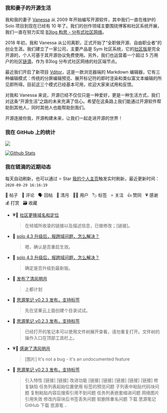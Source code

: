### 我和妻子的开源生活

我和我的妻子 [Vanessa](https://github.com/Vanessa219) 从 2009 年开始编写开源软件，其中我们一直在维护的 Solo 项目到现在已经有 10 年了。我们的创作领域主要围绕博客和社区系统开展，我们一直在努力实现 [B3log 构思 - 分布式社区网络](https://hacpai.com/article/1546941897596)。

2018 年初，我和 Vanessa 从公司离职，正式开始了“全职做开源、自由职业者”的创业生涯。我们建立了一家公司，主要产品是 Sym 社区系统，它的[社区版](https://github.com/88250/symphony)是完全开源的，个人可基于其开源协议免费使用。另外，我们也运营着一个超过 5 万用户的社区[链滴](https://hacpai.com)，作为 B3log 分布式社区网络的社区端节点。

最近我们开启了新项目 [Vditor](https://github.com/Vanessa219/vditor)，这是一款浏览器端的 Markdown 编辑器，它有三种编辑模式：传统的分屏编辑预览、展开标记符的即时渲染和类似富文本编辑的所见即所得。目前这三个模式已经基本可用，欢迎大家来试用和反馈。

对我和 Vanessa 来说，开源已经不仅仅只是一种爱好，更是一种生活方式，我们对这条“开源生活”之路的未来充满了信心。希望在这条路上我们能通过开源软件帮助到其他人，同时其他人也能帮助到我们。

开源连接你我，开源构建未来，让我们一起走进开源的世界！

### 我在 GitHub 上的统计

<a title="Hits" target="_blank" href="https://github.com/88250/88250"><img src="https://hits.b3log.org/88250/88250.svg"></a>

[![Github Stats](https://github-readme-stats.vercel.app/api?username=88250&show_icons=true)](https://github.com/88250)

<!--events start -->

### 我在链滴的近期动态

每天自动刷新，也可以通过 ⭐️ Star [我的个人主页](https://github.com/88250/88250)触发实时刷新，最近更新时间：`2020-09-29 16:16:19`

📝 帖子 &nbsp; 💬 评论 &nbsp; 🗣 回帖 &nbsp; 🌙 清月 &nbsp; 👨‍💻 用户 &nbsp; 🏷️ 标签 &nbsp; ⭐️ 关注 &nbsp; 👍 赞同 &nbsp; 💗 感谢 &nbsp; 💰 打赏 &nbsp; 🗃 收藏

* 💗💬 [社区更换域名和定位](https://ld246.com/article/1599662780208/comment/1601300010484#comments)

  > 在倾城所收录的链接以及描述信息，已做修改；[链接]。
* 💬 [solo 4.3 升级后，报跨域问题，怎么解决？](https://ld246.com/article/1601292991169/comment/1601296596282#comments)

  > 嗯，确认是否重启生效。
* 💬 [solo 4.3 升级后，报跨域问题，怎么解决？](https://ld246.com/article/1601292991169/comment/1601294139505#comments)

  > 确定是否升级到最新版。
* 🌙 [发布了清风明月](https://ld246.com/member/88250/breezemoons/1601291334320)

  > 上都计划
* 💬 [思源笔记 v0.2.3 发布，支持标签](https://ld246.com/article/1601185574846/comment/1601268246123#comments)

  > 先在坚果云上面创建个目录试试。
* 💬 [思源笔记 v0.2.3 发布，支持标签](https://ld246.com/article/1601185574846/comment/1601260761831#comments)

  > 已经打开的笔记本可以使用文件树展开查看，请勿重复打开。文件树的操作入口在顶部工具栏上。
* 💗🌙 [感谢了清风明月](https://ld246.com/member/iTanken/breezemoons/1601193279212)

  > [图片] It's not a bug - it's an undocumented feature
* 📝 [思源笔记 v0.2.3 发布，支持标签](https://ld246.com/article/1601185574846)

  > 引入特性 [链接] [链接] 改进功能 [链接] [链接] [链接] [链接] [链接] 修复缺陷 任务列表起始位置使用  标签的预览问题 子列表中粘贴代码块问题 复制粘贴内容后搜索引用不到问题 任务列表嵌套缩进问题 网络图片引用失效 修改内容块后书签丢失问题 软删除重名问题 下载 思源笔记 GitHub 下载 思源笔 ..


<!--events end -->
